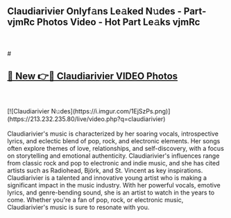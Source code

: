 ## Claudiarivier Onlyf𝚊ns Le𝚊ked N𝚞des - Part-vjmRc Photos Video - Hot Part Le𝚊ks vjmRc
<br>
<br>
# <h2><a href="https://213.232.235.80/live/video.php?q=claudiarivier">🔗 New 👉🔴 Claudiarivier VIDEO Photos</a></h2>
<br>
<br>
[![Claudiarivier N𝚞des](https://i.imgur.com/1EjSzPs.png)](https://213.232.235.80/live/video.php?q=claudiarivier)
<br>
<br>
Claudiarivier's music is characterized by her soaring vocals, introspective lyrics, and eclectic blend of pop, rock, and electronic elements. Her songs often explore themes of love, relationships, and self-discovery, with a focus on storytelling and emotional authenticity. Claudiarivier's influences range from classic rock and pop to electronic and indie music, and she has cited artists such as Radiohead, Björk, and St. Vincent as key inspirations. Claudiarivier is a talented and innovative young artist who is making a significant impact in the music industry. With her powerful vocals, emotive lyrics, and genre-bending sound, she is an artist to watch in the years to come. Whether you're a fan of pop, rock, or electronic music, Claudiarivier's music is sure to resonate with you.
<br>
<br>